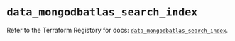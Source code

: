 # `data_mongodbatlas_search_index`

Refer to the Terraform Registory for docs: [`data_mongodbatlas_search_index`](https://registry.terraform.io/providers/mongodb/mongodbatlas/1.12.0/docs/data-sources/search_index).
